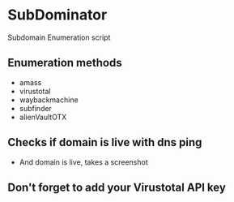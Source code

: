 # SubDominator
Subdomain Enumeration script
## Enumeration methods
- amass
- virustotal
- waybackmachine
- subfinder
- alienVaultOTX
## Checks if domain is live with dns ping
- And domain is live, takes a screenshot
## Don't forget to add your Virustotal API key
